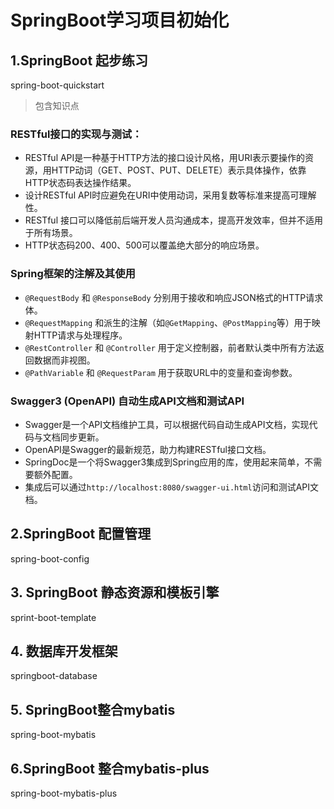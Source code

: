 # SpringBoot学习项目初始化

## 1.SpringBoot 起步练习
spring-boot-quickstart

> 包含知识点

### RESTful接口的实现与测试：

- RESTful API是一种基于HTTP方法的接口设计风格，用URI表示要操作的资源，用HTTP动词（GET、POST、PUT、DELETE）表示具体操作，依靠HTTP状态码表达操作结果。
- 设计RESTful API时应避免在URI中使用动词，采用复数等标准来提高可理解性。
- RESTful 接口可以降低前后端开发人员沟通成本，提高开发效率，但并不适用于所有场景。
- HTTP状态码200、400、500可以覆盖绝大部分的响应场景。

### Spring框架的注解及其使用

- `@RequestBody` 和 `@ResponseBody` 分别用于接收和响应JSON格式的HTTP请求体。
- `@RequestMapping` 和派生的注解（如`@GetMapping`、`@PostMapping`等）用于映射HTTP请求与处理程序。
- `@RestController` 和 `@Controller` 用于定义控制器，前者默认类中所有方法返回数据而非视图。
- `@PathVariable` 和 `@RequestParam` 用于获取URL中的变量和查询参数。

### Swagger3 (OpenAPI) 自动生成API文档和测试API

- Swagger是一个API文档维护工具，可以根据代码自动生成API文档，实现代码与文档同步更新。
- OpenAPI是Swagger的最新规范，助力构建RESTful接口文档。
- SpringDoc是一个将Swagger3集成到Spring应用的库，使用起来简单，不需要额外配置。
- 集成后可以通过`http://localhost:8080/swagger-ui.html`访问和测试API文档。

## 2.SpringBoot 配置管理
spring-boot-config



## 3. SpringBoot 静态资源和模板引擎
sprint-boot-template

## 4. 数据库开发框架
springboot-database

## 5. SpringBoot整合mybatis
spring-boot-mybatis

## 6.SpringBoot 整合mybatis-plus
spring-boot-mybatis-plus

